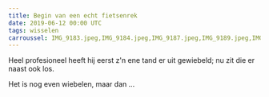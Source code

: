 ```yaml
---
title: Begin van een echt fietsenrek
date: 2019-06-12 00:00 UTC
tags: wisselen
carroussel: IMG_9183.jpeg,IMG_9184.jpeg,IMG_9187.jpeg,IMG_9189.jpeg,IMG_9190.jpeg,IMG_9191.jpeg
---
```

Heel profesioneel heeft hij eerst z'n ene tand er uit gewiebeld; nu zit die er naast ook los. 

Het is nog even wiebelen, maar dan ...



